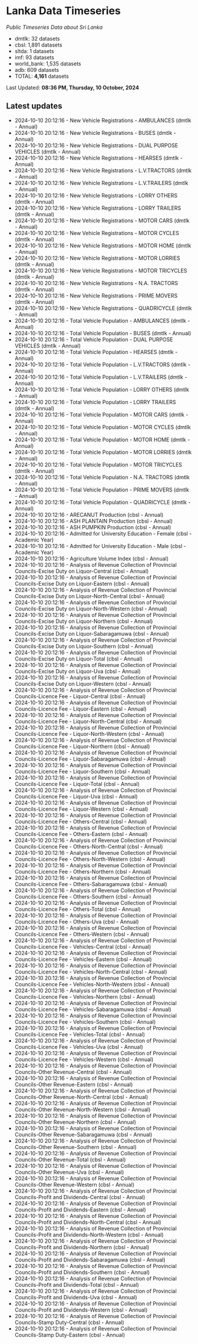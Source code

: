 # Lanka Data Timeseries
*Public Timeseries Data about Sri Lanka*

* dmtlk: 32 datasets
* cbsl: 1,891 datasets
* sltda: 1 datasets
* imf: 93 datasets
* world_bank: 1,535 datasets
* adb: 609 datasets
* TOTAL: **4,161** datasets

Last Updated: **08:36 PM, Thursday, 10 October, 2024**

## Latest updates

* 2024-10-10 20:12:16 - New Vehicle Registrations - AMBULANCES (dmtlk - Annual)
* 2024-10-10 20:12:16 - New Vehicle Registrations - BUSES (dmtlk - Annual)
* 2024-10-10 20:12:16 - New Vehicle Registrations - DUAL PURPOSE VEHICLES (dmtlk - Annual)
* 2024-10-10 20:12:16 - New Vehicle Registrations - HEARSES (dmtlk - Annual)
* 2024-10-10 20:12:16 - New Vehicle Registrations - L.V.TRACTORS (dmtlk - Annual)
* 2024-10-10 20:12:16 - New Vehicle Registrations - L.V.TRAILERS (dmtlk - Annual)
* 2024-10-10 20:12:16 - New Vehicle Registrations - LORRY OTHERS (dmtlk - Annual)
* 2024-10-10 20:12:16 - New Vehicle Registrations - LORRY TRAILERS (dmtlk - Annual)
* 2024-10-10 20:12:16 - New Vehicle Registrations - MOTOR CARS (dmtlk - Annual)
* 2024-10-10 20:12:16 - New Vehicle Registrations - MOTOR CYCLES (dmtlk - Annual)
* 2024-10-10 20:12:16 - New Vehicle Registrations - MOTOR HOME (dmtlk - Annual)
* 2024-10-10 20:12:16 - New Vehicle Registrations - MOTOR LORRIES (dmtlk - Annual)
* 2024-10-10 20:12:16 - New Vehicle Registrations - MOTOR TRICYCLES (dmtlk - Annual)
* 2024-10-10 20:12:16 - New Vehicle Registrations - N.A. TRACTORS (dmtlk - Annual)
* 2024-10-10 20:12:16 - New Vehicle Registrations - PRIME MOVERS (dmtlk - Annual)
* 2024-10-10 20:12:16 - New Vehicle Registrations - QUADRICYCLE (dmtlk - Annual)
* 2024-10-10 20:12:16 - Total Vehicle Population - AMBULANCES (dmtlk - Annual)
* 2024-10-10 20:12:16 - Total Vehicle Population - BUSES (dmtlk - Annual)
* 2024-10-10 20:12:16 - Total Vehicle Population - DUAL PURPOSE VEHICLES (dmtlk - Annual)
* 2024-10-10 20:12:16 - Total Vehicle Population - HEARSES (dmtlk - Annual)
* 2024-10-10 20:12:16 - Total Vehicle Population - L.V.TRACTORS (dmtlk - Annual)
* 2024-10-10 20:12:16 - Total Vehicle Population - L.V.TRAILERS (dmtlk - Annual)
* 2024-10-10 20:12:16 - Total Vehicle Population - LORRY OTHERS (dmtlk - Annual)
* 2024-10-10 20:12:16 - Total Vehicle Population - LORRY TRAILERS (dmtlk - Annual)
* 2024-10-10 20:12:16 - Total Vehicle Population - MOTOR CARS (dmtlk - Annual)
* 2024-10-10 20:12:16 - Total Vehicle Population - MOTOR CYCLES (dmtlk - Annual)
* 2024-10-10 20:12:16 - Total Vehicle Population - MOTOR HOME (dmtlk - Annual)
* 2024-10-10 20:12:16 - Total Vehicle Population - MOTOR LORRIES (dmtlk - Annual)
* 2024-10-10 20:12:16 - Total Vehicle Population - MOTOR TRICYCLES (dmtlk - Annual)
* 2024-10-10 20:12:16 - Total Vehicle Population - N.A. TRACTORS (dmtlk - Annual)
* 2024-10-10 20:12:16 - Total Vehicle Population - PRIME MOVERS (dmtlk - Annual)
* 2024-10-10 20:12:16 - Total Vehicle Population - QUADRICYCLE (dmtlk - Annual)
* 2024-10-10 20:12:16 - ARECANUT Production (cbsl - Annual)
* 2024-10-10 20:12:16 - ASH PLANTAIN Production (cbsl - Annual)
* 2024-10-10 20:12:16 - ASH PUMPKIN Production (cbsl - Annual)
* 2024-10-10 20:12:16 - Admitted for University Education - Female (cbsl - Academic Year)
* 2024-10-10 20:12:16 - Admitted for University Education - Male (cbsl - Academic Year)
* 2024-10-10 20:12:16 - Agriculture Volume Index (cbsl - Annual)
* 2024-10-10 20:12:16 - Analysis of Revenue Collection of Provincial Councils-Excise Duty on Liquor-Central (cbsl - Annual)
* 2024-10-10 20:12:16 - Analysis of Revenue Collection of Provincial Councils-Excise Duty on Liquor-Eastern (cbsl - Annual)
* 2024-10-10 20:12:16 - Analysis of Revenue Collection of Provincial Councils-Excise Duty on Liquor-North-Central (cbsl - Annual)
* 2024-10-10 20:12:16 - Analysis of Revenue Collection of Provincial Councils-Excise Duty on Liquor-North-Western (cbsl - Annual)
* 2024-10-10 20:12:16 - Analysis of Revenue Collection of Provincial Councils-Excise Duty on Liquor-Northern (cbsl - Annual)
* 2024-10-10 20:12:16 - Analysis of Revenue Collection of Provincial Councils-Excise Duty on Liquor-Sabaragamuwa (cbsl - Annual)
* 2024-10-10 20:12:16 - Analysis of Revenue Collection of Provincial Councils-Excise Duty on Liquor-Southern (cbsl - Annual)
* 2024-10-10 20:12:16 - Analysis of Revenue Collection of Provincial Councils-Excise Duty on Liquor-Total (cbsl - Annual)
* 2024-10-10 20:12:16 - Analysis of Revenue Collection of Provincial Councils-Excise Duty on Liquor-Uva (cbsl - Annual)
* 2024-10-10 20:12:16 - Analysis of Revenue Collection of Provincial Councils-Excise Duty on Liquor-Western (cbsl - Annual)
* 2024-10-10 20:12:16 - Analysis of Revenue Collection of Provincial Councils-Licence Fee - Liquor-Central (cbsl - Annual)
* 2024-10-10 20:12:16 - Analysis of Revenue Collection of Provincial Councils-Licence Fee - Liquor-Eastern (cbsl - Annual)
* 2024-10-10 20:12:16 - Analysis of Revenue Collection of Provincial Councils-Licence Fee - Liquor-North-Central (cbsl - Annual)
* 2024-10-10 20:12:16 - Analysis of Revenue Collection of Provincial Councils-Licence Fee - Liquor-North-Western (cbsl - Annual)
* 2024-10-10 20:12:16 - Analysis of Revenue Collection of Provincial Councils-Licence Fee - Liquor-Northern (cbsl - Annual)
* 2024-10-10 20:12:16 - Analysis of Revenue Collection of Provincial Councils-Licence Fee - Liquor-Sabaragamuwa (cbsl - Annual)
* 2024-10-10 20:12:16 - Analysis of Revenue Collection of Provincial Councils-Licence Fee - Liquor-Southern (cbsl - Annual)
* 2024-10-10 20:12:16 - Analysis of Revenue Collection of Provincial Councils-Licence Fee - Liquor-Total (cbsl - Annual)
* 2024-10-10 20:12:16 - Analysis of Revenue Collection of Provincial Councils-Licence Fee - Liquor-Uva (cbsl - Annual)
* 2024-10-10 20:12:16 - Analysis of Revenue Collection of Provincial Councils-Licence Fee - Liquor-Western (cbsl - Annual)
* 2024-10-10 20:12:16 - Analysis of Revenue Collection of Provincial Councils-Licence Fee - Others-Central (cbsl - Annual)
* 2024-10-10 20:12:16 - Analysis of Revenue Collection of Provincial Councils-Licence Fee - Others-Eastern (cbsl - Annual)
* 2024-10-10 20:12:16 - Analysis of Revenue Collection of Provincial Councils-Licence Fee - Others-North-Central (cbsl - Annual)
* 2024-10-10 20:12:16 - Analysis of Revenue Collection of Provincial Councils-Licence Fee - Others-North-Western (cbsl - Annual)
* 2024-10-10 20:12:16 - Analysis of Revenue Collection of Provincial Councils-Licence Fee - Others-Northern (cbsl - Annual)
* 2024-10-10 20:12:16 - Analysis of Revenue Collection of Provincial Councils-Licence Fee - Others-Sabaragamuwa (cbsl - Annual)
* 2024-10-10 20:12:16 - Analysis of Revenue Collection of Provincial Councils-Licence Fee - Others-Southern (cbsl - Annual)
* 2024-10-10 20:12:16 - Analysis of Revenue Collection of Provincial Councils-Licence Fee - Others-Total (cbsl - Annual)
* 2024-10-10 20:12:16 - Analysis of Revenue Collection of Provincial Councils-Licence Fee - Others-Uva (cbsl - Annual)
* 2024-10-10 20:12:16 - Analysis of Revenue Collection of Provincial Councils-Licence Fee - Others-Western (cbsl - Annual)
* 2024-10-10 20:12:16 - Analysis of Revenue Collection of Provincial Councils-Licence Fee - Vehicles-Central (cbsl - Annual)
* 2024-10-10 20:12:16 - Analysis of Revenue Collection of Provincial Councils-Licence Fee - Vehicles-Eastern (cbsl - Annual)
* 2024-10-10 20:12:16 - Analysis of Revenue Collection of Provincial Councils-Licence Fee - Vehicles-North-Central (cbsl - Annual)
* 2024-10-10 20:12:16 - Analysis of Revenue Collection of Provincial Councils-Licence Fee - Vehicles-North-Western (cbsl - Annual)
* 2024-10-10 20:12:16 - Analysis of Revenue Collection of Provincial Councils-Licence Fee - Vehicles-Northern (cbsl - Annual)
* 2024-10-10 20:12:16 - Analysis of Revenue Collection of Provincial Councils-Licence Fee - Vehicles-Sabaragamuwa (cbsl - Annual)
* 2024-10-10 20:12:16 - Analysis of Revenue Collection of Provincial Councils-Licence Fee - Vehicles-Southern (cbsl - Annual)
* 2024-10-10 20:12:16 - Analysis of Revenue Collection of Provincial Councils-Licence Fee - Vehicles-Total (cbsl - Annual)
* 2024-10-10 20:12:16 - Analysis of Revenue Collection of Provincial Councils-Licence Fee - Vehicles-Uva (cbsl - Annual)
* 2024-10-10 20:12:16 - Analysis of Revenue Collection of Provincial Councils-Licence Fee - Vehicles-Western (cbsl - Annual)
* 2024-10-10 20:12:16 - Analysis of Revenue Collection of Provincial Councils-Other Revenue-Central (cbsl - Annual)
* 2024-10-10 20:12:16 - Analysis of Revenue Collection of Provincial Councils-Other Revenue-Eastern (cbsl - Annual)
* 2024-10-10 20:12:16 - Analysis of Revenue Collection of Provincial Councils-Other Revenue-North-Central (cbsl - Annual)
* 2024-10-10 20:12:16 - Analysis of Revenue Collection of Provincial Councils-Other Revenue-North-Western (cbsl - Annual)
* 2024-10-10 20:12:16 - Analysis of Revenue Collection of Provincial Councils-Other Revenue-Northern (cbsl - Annual)
* 2024-10-10 20:12:16 - Analysis of Revenue Collection of Provincial Councils-Other Revenue-Sabaragamuwa (cbsl - Annual)
* 2024-10-10 20:12:16 - Analysis of Revenue Collection of Provincial Councils-Other Revenue-Southern (cbsl - Annual)
* 2024-10-10 20:12:16 - Analysis of Revenue Collection of Provincial Councils-Other Revenue-Total (cbsl - Annual)
* 2024-10-10 20:12:16 - Analysis of Revenue Collection of Provincial Councils-Other Revenue-Uva (cbsl - Annual)
* 2024-10-10 20:12:16 - Analysis of Revenue Collection of Provincial Councils-Other Revenue-Western (cbsl - Annual)
* 2024-10-10 20:12:16 - Analysis of Revenue Collection of Provincial Councils-Profit and Dividends-Central (cbsl - Annual)
* 2024-10-10 20:12:16 - Analysis of Revenue Collection of Provincial Councils-Profit and Dividends-Eastern (cbsl - Annual)
* 2024-10-10 20:12:16 - Analysis of Revenue Collection of Provincial Councils-Profit and Dividends-North-Central (cbsl - Annual)
* 2024-10-10 20:12:16 - Analysis of Revenue Collection of Provincial Councils-Profit and Dividends-North-Western (cbsl - Annual)
* 2024-10-10 20:12:16 - Analysis of Revenue Collection of Provincial Councils-Profit and Dividends-Northern (cbsl - Annual)
* 2024-10-10 20:12:16 - Analysis of Revenue Collection of Provincial Councils-Profit and Dividends-Sabaragamuwa (cbsl - Annual)
* 2024-10-10 20:12:16 - Analysis of Revenue Collection of Provincial Councils-Profit and Dividends-Southern (cbsl - Annual)
* 2024-10-10 20:12:16 - Analysis of Revenue Collection of Provincial Councils-Profit and Dividends-Total (cbsl - Annual)
* 2024-10-10 20:12:16 - Analysis of Revenue Collection of Provincial Councils-Profit and Dividends-Uva (cbsl - Annual)
* 2024-10-10 20:12:16 - Analysis of Revenue Collection of Provincial Councils-Profit and Dividends-Western (cbsl - Annual)
* 2024-10-10 20:12:16 - Analysis of Revenue Collection of Provincial Councils-Stamp Duty-Central (cbsl - Annual)
* 2024-10-10 20:12:16 - Analysis of Revenue Collection of Provincial Councils-Stamp Duty-Eastern (cbsl - Annual)